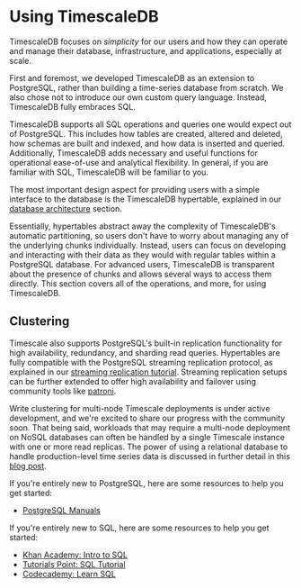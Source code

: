 # Using TimescaleDB

TimescaleDB focuses on _simplicity_ for our users and how they can operate and
manage their database, infrastructure, and applications, especially at scale.

First and foremost, we developed TimescaleDB as an extension to PostgreSQL,
rather than building a time-series database from scratch. We also chose not to introduce
our own custom query language. Instead, TimescaleDB fully embraces SQL.

TimescaleDB supports all SQL operations and queries one would expect out of PostgreSQL.
This includes how tables are created, altered and deleted, how schemas are built and indexed,
and how data is inserted and queried. Additionally, TimescaleDB adds necessary and useful
functions for operational ease-of-use and analytical flexibility. In general, if you are
familiar with SQL, TimescaleDB will be familiar to you.

The most important design aspect for providing users with a simple interface to
the database is the TimescaleDB hypertable, explained in our
[database architecture][architecture] section.

Essentially, hypertables abstract away the complexity of TimescaleDB's automatic
partitioning, so users don't have to worry about managing any of the underlying
chunks individually. Instead, users can focus on developing and interacting with their data as
they would with regular tables within a PostgreSQL database. For advanced users, TimescaleDB is
transparent about the presence of chunks and allows several ways to access them directly.
This section covers all of the operations, and more, for using TimescaleDB.

## Clustering [](clustering)

Timescale also supports PostgreSQL's built-in replication functionality for
high availability, redundancy, and sharding read queries. Hypertables are fully
compatible with the PostgreSQL streaming replication protocol, as explained in our
[streaming replication tutorial][replication]. Streaming replication setups can be
further extended to offer high availability and failover using community tools like [patroni][patroni].

Write clustering for multi-node Timescale deployments is under active development, and we're
excited to share our progress with the community soon. That being said, workloads that
may require a multi-node deployment on NoSQL databases can often be handled by
a single Timescale instance with one or more read replicas. The power of using a
relational database to handle production-level time series data is discussed in further
detail in this [blog post][nosql-blog-post].

If you're entirely new to PostgreSQL, here are some resources to help you get started:
- [PostgreSQL Manuals][postgres-manuals]

If you're entirely new to SQL, here are some resources to help you get started:
- [Khan Academy: Intro to SQL][khanacademy]
- [Tutorials Point: SQL Tutorial][tutorialspoint]
- [Codecademy: Learn SQL][codecademy]


[architecture]: /introduction/architecture
[replication]: /tutorials/replication
[patroni]: https://github.com/zalando/patroni
[nosql-blog-post]: https://blog.timescale.com/time-series-data-why-and-how-to-use-a-relational-database-instead-of-nosql-d0cd6975e87c
[creating-hypertables]: /using-timescaledb/hypertables
[postgres-manuals]: https://www.postgresql.org/docs/manuals/
[tutorialspoint]: https://www.tutorialspoint.com/sql/
[khanacademy]: https://www.khanacademy.org/computing/computer-programming/sql
[codecademy]: https://www.codecademy.com/learn/learn-sql
